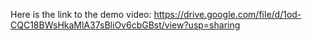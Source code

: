 Here is the link to the demo video: https://drive.google.com/file/d/1od-CQC18BWsHkaMlA37sBliOv6cbGBst/view?usp=sharing
